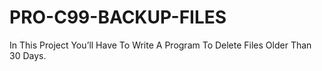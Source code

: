 # PRO-C99-BACKUP-FILES
In This Project You’ll Have To Write A Program To Delete Files Older Than 30 Days.
